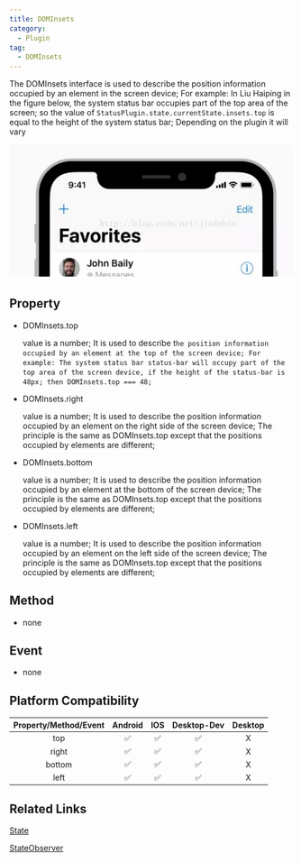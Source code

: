 ```yaml
---
title: DOMInsets
category:
  - Plugin
tag:
  - DOMInsets
---
```


The DOMInsets interface is used to describe the position information occupied by an element in the screen device;
For example: In Liu Haiping in the figure below, the system status bar occupies part of the top area of the screen; so the value of `StatusPlugin.state.currentState.insets.top` is equal to the height of the system status bar;
Depending on the plugin it will vary

![Alt text](./dom-insets.jpg)

## Property

- DOMInsets.top
  
  value is a number;
  It is used to describe t`he position information occupied by an element at the top of the screen device;
  For example: The system status bar status-bar will occupy part of the top area of the screen device, if the height of the status-bar is 48px; then DOMInsets.top === 48;`


- DOMInsets.right
  
  value is a number;
  It is used to describe the position information occupied by an element on the right side of the screen device;
  The principle is the same as DOMInsets.top except that the positions occupied by elements are different;


- DOMInsets.bottom
  
  value is a number;
  It is used to describe the position information occupied by an element at the bottom of the screen device;
  The principle is the same as DOMInsets.top except that the positions occupied by elements are different;

  

- DOMInsets.left
  
  value is a number;
  It is used to describe the position information occupied by an element on the left side of the screen device;
  The principle is the same as DOMInsets.top except that the positions occupied by elements are different;


## Method
  
  - none

## Event
  
  - none

## Platform Compatibility


| Property/Method/Event  | Android | IOS | Desktop-Dev | Desktop |
|:----------------------:|:-------:|:---:|:-----------:|:-------:|
| top                    | ✅      | ✅  | ✅          | X       |
| right                  | ✅      | ✅  | ✅          | X       |
| bottom                 | ✅      | ✅  | ✅          | X       |
| left                   | ✅      | ✅  | ✅          | X       |

## Related Links

[State]("../state/index.md)

[StateObserver](../state-observer/index.md)
